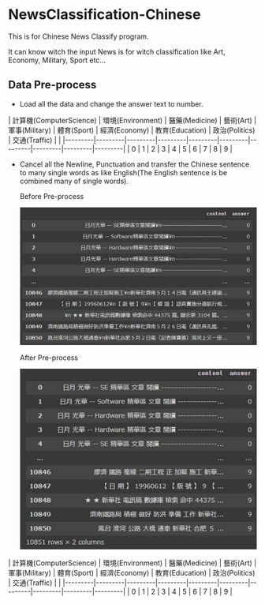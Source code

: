 # NewsClassification-Chinese
This is for Chinese News Classify program. 

It can know witch the input News is for witch classification like Art, Economy, Military, Sport etc...

## Data Pre-process
- Load all the data and change the answer text to number.


| 計算機(ComputerScience) | 環境(Environment) | 醫藥(Medicine) | 藝術(Art) | 軍事(Military) | 體育(Sport) | 經濟(Economy) | 教育(Education) | 政治(Politics) | 交通(Traffic) | |
|---------|---------|---------|---------|---------|---------|---------|---------|---------|---------|
| 0 | 1 | 2 | 3 | 4 | 5 | 6 | 7 | 8 | 9 |


- Cancel all the Newline, Punctuation and transfer the Chinese sentence to many single words as like English(The English sentence is be combined many of single words).

  Before Pre-process
  
  ![alt text](https://raw.githubusercontent.com/ahoucbvtw/NewsClassification-Chinese/main/Picture/448788.jpg "Before Pre-process")
  
  After Pre-process
  
  ![alt text](https://raw.githubusercontent.com/ahoucbvtw/NewsClassification-Chinese/main/Picture/888786.jpg "After Pre-process")
  
  

| 計算機(ComputerScience) | 環境(Environment) | 醫藥(Medicine) | 藝術(Art) | 軍事(Military) | 體育(Sport) | 經濟(Economy) | 教育(Education) | 政治(Politics) | 交通(Traffic) | |
|---------|---------|---------|---------|---------|---------|---------|---------|---------|---------|
| 0 | 1 | 2 | 3 | 4 | 5 | 6 | 7 | 8 | 9 |
